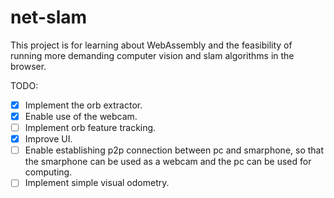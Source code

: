 # net-slam

This project is for learning about WebAssembly and the feasibility of running more demanding computer vision and slam algorithms in the browser.

TODO:
- [x] Implement the orb extractor.
- [x] Enable use of the webcam.
- [ ] Implement orb feature tracking.
- [x] Improve UI.
- [ ] Enable establishing p2p connection between pc and smarphone, so that the smarphone can be used as a webcam and the pc can be used for computing.
- [ ] Implement simple visual odometry.
